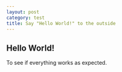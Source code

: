 ```yaml
---
layout: post
category: test
title: Say "Hello World!" to the outside
---
```


## Hello World!

To see if everything works as expected.
